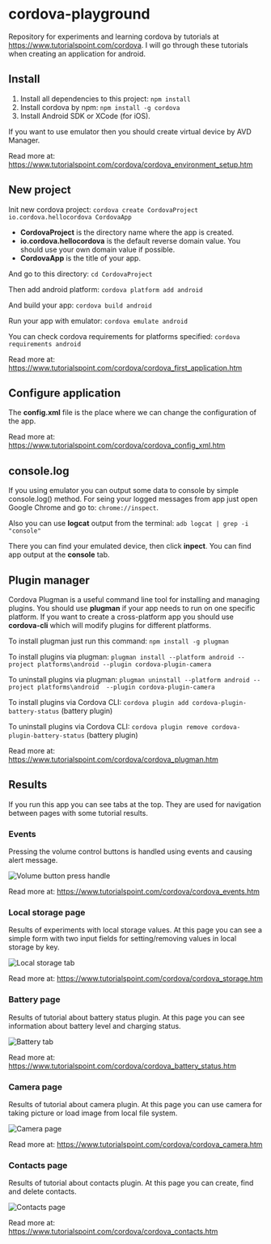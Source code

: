 # cordova-playground #

Repository for experiments and learning cordova by tutorials at https://www.tutorialspoint.com/cordova. I will go through these tutorials when creating an application for android.

## Install ##

1. Install all dependencies to this project: ```npm install```
2. Install cordova by npm: ```npm install -g cordova```
3. Install Android SDK or XCode (for iOS).

If you want to use emulator then you should create virtual device by AVD Manager.

Read more at: https://www.tutorialspoint.com/cordova/cordova_environment_setup.htm

## New project ##

Init new cordova project: ```cordova create CordovaProject io.cordova.hellocordova CordovaApp```

* **CordovaProject** is the directory name where the app is created.
* **io.cordova.hellocordova** is the default reverse domain value. You should use your own domain value if possible.
* **CordovaApp** is the title of your app.

And go to this directory: ```cd CordovaProject```

Then add android platform: ```cordova platform add android```

And build your app: ```cordova build android```

Run your app with emulator: ```cordova emulate android```

You can check cordova requirements for platforms specified: ```cordova requirements android```

Read more at: https://www.tutorialspoint.com/cordova/cordova_first_application.htm

## Configure application ##

The **config.xml** file is the place where we can change the configuration of the app.

Read more at: https://www.tutorialspoint.com/cordova/cordova_config_xml.htm

## console.log ##

If you using emulator you can output some data to console by simple console.log() method. For seing your logged messages from app just open Google Chrome and go to: ```chrome://inspect```.

Also you can use **logcat** output from the terminal: ```adb logcat | grep -i "console"```

There you can find your emulated device, then click **inpect**. You can find app output at the **console** tab.

## Plugin manager ##

Cordova Plugman is a useful command line tool for installing and managing plugins. You should use **plugman** if your app needs to run on one specific platform. If you want to create a cross-platform app you should use **cordova-cli** which will modify plugins for different platforms.

To install plugman just run this command: ```npm install -g plugman```

To install plugins via plugman: ```plugman install --platform android --project platforms\android --plugin cordova-plugin-camera```

To uninstall plugins via plugman: ```plugman uninstall --platform android --project platforms\android  --plugin cordova-plugin-camera```

To install plugins via Cordova CLI: ```cordova plugin add cordova-plugin-battery-status``` (battery plugin)

To uninstall plugins via Cordova CLI: ```cordova plugin remove cordova-plugin-battery-status``` (battery plugin)

Read more at: https://www.tutorialspoint.com/cordova/cordova_plugman.htm

## Results ##

If you run this app you can see tabs at the top. They are used for navigation between pages with some tutorial results.

### Events ###

Pressing the volume control buttons is handled using events and causing alert message.

![Volume button press handle](https://github.com/saveryanov/cordova-playground/blob/master/screenshots/volume-button-press-handle.png?raw=true)

Read more at:  https://www.tutorialspoint.com/cordova/cordova_events.htm

### Local storage page ###

Results of experiments with local storage values. At this page you can see a simple form with two input fields for setting/removing values in local storage by key.

![Local storage tab](https://github.com/saveryanov/cordova-playground/blob/master/screenshots/local-storage-tab.png?raw=true)

Read more at: https://www.tutorialspoint.com/cordova/cordova_storage.htm

### Battery page ###

Results of tutorial about battery status plugin. At this page you can see information about battery level and charging status.

![Battery tab](https://github.com/saveryanov/cordova-playground/blob/master/screenshots/battery-tab.png?raw=true)

Read more at: https://www.tutorialspoint.com/cordova/cordova_battery_status.htm

### Camera page ###

Results of tutorial about camera plugin. At this page you can use camera for taking picture or load image from local file system.

![Camera page](https://github.com/saveryanov/cordova-playground/blob/master/screenshots/camera-tab.png?raw=true)

Read more at: https://www.tutorialspoint.com/cordova/cordova_camera.htm

### Contacts page ###

Results of tutorial about contacts plugin. At this page you can create, find and delete contacts.

![Contacts page](https://github.com/saveryanov/cordova-playground/blob/master/screenshots/contacts-tab.png?raw=true)

Read more at: https://www.tutorialspoint.com/cordova/cordova_contacts.htm
